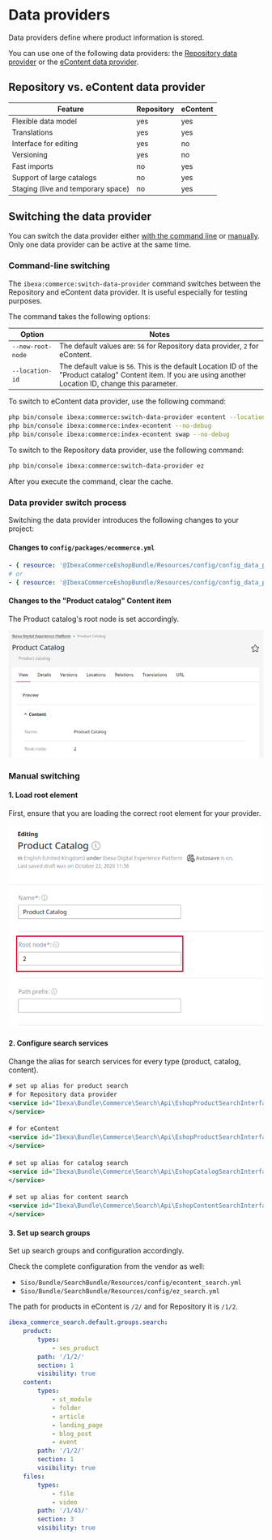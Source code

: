 # Data providers

Data providers define where product information is stored.

You can use one of the following data providers: the [Repository data provider](repository_data_provider.md)
or the [eContent data provider](../econtent/econtent.md).

## Repository vs. eContent data provider

| Feature                              | Repository                                | eContent                                     |
| ------------------------------------ | -------------------------------------------- | -------------------------------------------- |
| Flexible data model                   | yes  | yes  |
| Translations                         | yes  | yes  |
| Interface for editing                | yes  | no |
| Versioning                           | yes  | no |
| Fast imports         | no | yes  |
| Support of large catalogs              | no | yes  |
| Staging (live and temporary space) | no | yes  |

## Switching the data provider

You can switch the data provider either [with the command line](#command-line-switching) or [manually](#manual-switching).
Only one data provider can be active at the same time.

### Command-line switching

The `ibexa:commerce:switch-data-provider` command switches between the Repository and eContent data provider.
It is useful especially for testing purposes.

The command takes the following options:

|Option|Notes|
|--- |--- |
|`--new-root-node`|The default values are: `56` for Repository data provider, `2` for eContent.|
|`--location-id`|The default value is `56`. This is the default Location ID of the "Product catalog" Content item. If you are using another Location ID, change this parameter.|

To switch to eContent data provider, use the following command:

``` bash
php bin/console ibexa:commerce:switch-data-provider econtent --location-id=56 --new-root-node=2
php bin/console ibexa:commerce:index-econtent --no-debug
php bin/console ibexa:commerce:index-econtent swap --no-debug
```

To switch to the Repository data provider, use the following command:

``` bash
php bin/console ibexa:commerce:switch-data-provider ez
```

After you execute the command, clear the cache.

### Data provider switch process

Switching the data provider introduces the following changes to your project:

#### Changes to `config/packages/ecommerce.yml`

``` yaml
- { resource: '@IbexaCommerceEshopBundle/Resources/config/config_data_provider_econtent.yml' }
# or 
- { resource: '@IbexaCommerceEshopBundle/Resources/config/config_data_provider_ez.yml' }
```

#### Changes to the "Product catalog" Content item

The Product catalog's root node is set accordingly.

![](../img/product_catalog.png)

### Manual switching

#### 1. Load root element

First, ensure that you are loading the correct root element for your provider.

![](../img/manual_switching.png)

#### 2. Configure search services

Change the alias for search services for every type (product, catalog, content).

``` xml
# set up alias for product search 
# for Repository data provider 
<service id="Ibexa\Bundle\Commerce\Search\Api\EshopProductSearchInterface" alias="siso_search.ezsolr_search_service">
</service>
 
# for eContent
<service id="Ibexa\Bundle\Commerce\Search\Api\EshopProductSearchInterface" alias="siso_search.econtentsolr_search_service">
</service>

# set up alias for catalog search 
<service id="Ibexa\Bundle\Commerce\Search\Api\EshopCatalogSearchInterface" alias="siso_search.econtentsolr_search_service">
</service>

# set up alias for content search 
<service id="Ibexa\Bundle\Commerce\Search\Api\EshopContentSearchInterface" alias="siso_search.ezsolr_search_service">
</service>
```

#### 3. Set up search groups

Set up search groups and configuration accordingly.

Check the complete configuration from the vendor as well:

- `Siso/Bundle/SearchBundle/Resources/config/econtent_search.yml`
- `Siso/Bundle/SearchBundle/Resources/config/ez_search.yml`

The path for products in eContent is `/2/` and for Repository it is `/1/2`.

``` yaml
ibexa_commerce_search.default.groups.search:
    product:
        types:
            - ses_product
        path: '/1/2/'
        section: 1
        visibility: true
    content:
        types:
            - st_module
            - folder
            - article
            - landing_page
            - blog_post
            - event
        path: '/1/2/'
        section: 1
        visibility: true
    files:
        types:
            - file
            - video
        path: '/1/43/'
        section: 3
        visibility: true
```
